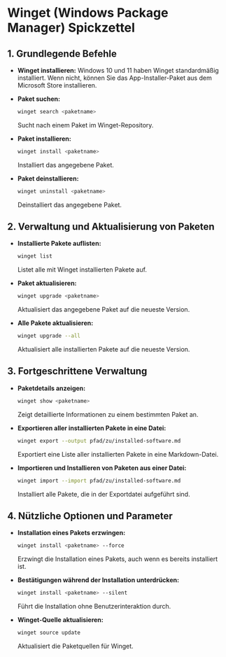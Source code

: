 # Winget (Windows Package Manager) Spickzettel



## 1. Grundlegende Befehle

- **Winget installieren:**
  Windows 10 und 11 haben Winget standardmäßig installiert. Wenn nicht, können Sie das App-Installer-Paket aus dem Microsoft Store installieren.

- **Paket suchen:**
  ```bash
  winget search <paketname>
  ```
  Sucht nach einem Paket im Winget-Repository.

- **Paket installieren:**
  ```bash
  winget install <paketname>
  ```
  Installiert das angegebene Paket.

- **Paket deinstallieren:**
  ```bash
  winget uninstall <paketname>
  ```
  Deinstalliert das angegebene Paket.

## 2. Verwaltung und Aktualisierung von Paketen

- **Installierte Pakete auflisten:**
  ```bash
  winget list
  ```
  Listet alle mit Winget installierten Pakete auf.

- **Paket aktualisieren:**
  ```bash
  winget upgrade <paketname>
  ```
  Aktualisiert das angegebene Paket auf die neueste Version.

- **Alle Pakete aktualisieren:**
  ```bash
  winget upgrade --all
  ```
  Aktualisiert alle installierten Pakete auf die neueste Version.

## 3. Fortgeschrittene Verwaltung

- **Paketdetails anzeigen:**
  ```bash
  winget show <paketname>
  ```
  Zeigt detaillierte Informationen zu einem bestimmten Paket an.

- **Exportieren aller installierten Pakete in eine Datei:**
  ```bash
  winget export --output pfad/zu/installed-software.md
  ```
  Exportiert eine Liste aller installierten Pakete in eine Markdown-Datei.

- **Importieren und Installieren von Paketen aus einer Datei:**
  ```bash
  winget import --import pfad/zu/installed-software.md
  ```
  Installiert alle Pakete, die in der Exportdatei aufgeführt sind.

## 4. Nützliche Optionen und Parameter

- **Installation eines Pakets erzwingen:**
  ```bash
  winget install <paketname> --force
  ```
  Erzwingt die Installation eines Pakets, auch wenn es bereits installiert ist.

- **Bestätigungen während der Installation unterdrücken:**
  ```bash
  winget install <paketname> --silent
  ```
  Führt die Installation ohne Benutzerinteraktion durch.

- **Winget-Quelle aktualisieren:**
  ```bash
  winget source update
  ```
  Aktualisiert die Paketquellen für Winget.
